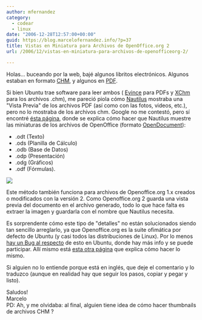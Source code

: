 ```yaml
---
author: mfernandez
category:
  - codear
  - linux
date: "2006-12-28T12:57:00+00:00"
guid: https://blog.marcelofernandez.info/?p=37
title: Vistas en Miniatura para Archivos de OpenOffice.org 2
url: /2006/12/vistas-en-miniatura-para-archivos-de-openofficeorg-2/

---
```

Holas... buceando por la web, bajé algunos libritos electrónicos. Algunos estaban en formato [CHM](http://en.wikipedia.org/wiki/Microsoft_Compressed_HTML_Help), y algunos en [PDF](http://es.wikipedia.org/wiki/Portable_Document_Format).

Si bien Ubuntu trae software para leer ambos ( [Evince](http://www.gnome.org/projects/evince/) para PDFs y [XChm](http://xchm.sourceforge.net/) para los archivos .chm), me pareció piola cómo [Nautilus](http://www.gnome.org/projects/nautilus/) mostraba una "Vista Previa" de los archivos PDF (así como con las fotos, videos, etc.), pero no lo mostraba de los archivos chm. Google no me contestó, pero sí encontré [ésta página](http://doc.gwos.org/index.php/Thumbnails_Ooo2), donde se explica cómo hacer que Nautilus muestre las miniaturas de los archivos de OpenOffice (formato [OpenDocument](http://es.wikipedia.org/wiki/OpenDocument)):  

- .odt (Texto)
- .ods (Planilla de Cálculo)
- .odb (Base de Datos)
- .odp (Presentación)
- .odg (Gráficos)
- .odf (Fórmulas).

 [![](http://2.bp.blogspot.com/_nDZ247g0qSM/RZO_Qqt66lI/AAAAAAAAAB0/snIOX8-24Ho/s320/screenshot1.png)](http://2.bp.blogspot.com/_nDZ247g0qSM/RZO_Qqt66lI/AAAAAAAAAB0/snIOX8-24Ho/s1600-h/screenshot1.png)

Este método también funciona para archivos de Openoffice.org 1.x creados o modificados con la versión 2. Como Openoffice.org 2 guarda una vista previa del documento en el archivo generado, todo lo que hace falta es extraer la imagen y guardarla con el nombre que Nautilus necesita.

Es sorprendente cómo este tipo de "detalles" no están solucionados siendo tan sencillo arreglarlo, ya que Openoffice.org es la suite ofimática por defecto de Ubuntu (y casi todos las distribuciones de Linux). Por lo menos [hay un Bug al respecto](https://bugs.launchpad.net/distros/ubuntu/+source/nautilus/+bug/25827) de esto en Ubuntu, donde hay más info y se puede participar. Allí mismo está [esta otra página](http://www.ubuntuforums.org/showthread.php?t=76566&page=3) que explica cómo hacer lo mismo.

Si alguien no lo entiende porque está en inglés, que deje el comentario y lo traduzco (aunque en realidad hay que seguir los pasos, copiar y pegar y listo).

Saludos!  
Marcelo  
PD: Ah, y me olvidaba: al final, alguien tiene idea de cómo hacer thumbnails de archivos CHM ?
